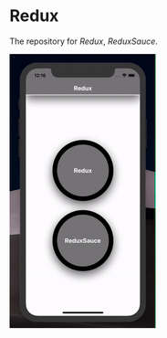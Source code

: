# Redux

The repository for _Redux_, _ReduxSauce_.

![](https://github.com/Mjangid05/ReduxApp/blob/master/gif/redux.gif)
